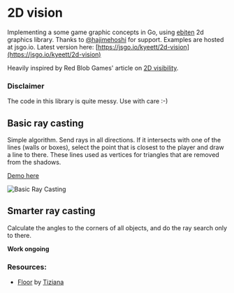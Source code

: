 # 2D vision

Implementing a some game graphic concepts in Go, using [ebiten](https://hajimehoshi.github.io/ebiten/) 2d graphics library. Thanks to [@hajimehoshi](https://twitter.com/hajimehoshi) for support. Examples are hosted at jsgo.io. Latest version here: [https://jsgo.io/kyeett/2d-vision](https://jsgo.io/kyeett/2d-vision)

Heavily inspired by Red Blob Games' article on [2D visibility](https://www.redblobgames.com/articles/visibility/).

### Disclaimer

The code in this library is quite messy. Use with care :-)

## Basic ray casting

Simple algorithm. Send rays in all directions. If it intersects with one of the lines (walls or boxes), select the point that is closest to the player and draw a line to there. These lines used as vertices for triangles that are removed from the shadows.

[Demo here](https://pkg.jsgo.io/github.com/kyeett/2d-vision.c62ef4d28cc90c6ee0aa8239ca38031bfa170bd7.js)

![Basic Ray Casting](/doc/basic_ray_casting.gif)

## Smarter ray casting

Calculate the angles to the corners of all objects, and do the ray search only to there.

**Work ongoing**

### Resources:

- [Floor](https://opengameart.org/content/even-grey-stone-tile-floor-256px) by [Tiziana](http://www.unbruco.it/offcircle/index_en.html)
